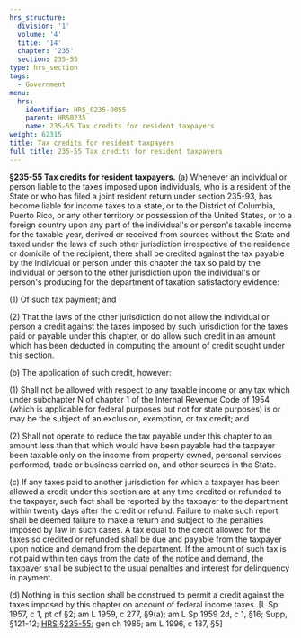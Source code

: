 ```yaml
---
hrs_structure:
  division: '1'
  volume: '4'
  title: '14'
  chapter: '235'
  section: 235-55
type: hrs_section
tags:
  - Government
menu:
  hrs:
    identifier: HRS_0235-0055
    parent: HRS0235
    name: 235-55 Tax credits for resident taxpayers
weight: 62315
title: Tax credits for resident taxpayers
full_title: 235-55 Tax credits for resident taxpayers
---
```

**§235-55 Tax credits for resident taxpayers.** (a) Whenever an individual or person liable to the taxes imposed upon individuals, who is a resident of the State or who has filed a joint resident return under section 235-93, has become liable for income taxes to a state, or to the District of Columbia, Puerto Rico, or any other territory or possession of the United States, or to a foreign country upon any part of the individual's or person's taxable income for the taxable year, derived or received from sources without the State and taxed under the laws of such other jurisdiction irrespective of the residence or domicile of the recipient, there shall be credited against the tax payable by the individual or person under this chapter the tax so paid by the individual or person to the other jurisdiction upon the individual's or person's producing for the department of taxation satisfactory evidence:

(1) Of such tax payment; and

(2) That the laws of the other jurisdiction do not allow the individual or person a credit against the taxes imposed by such jurisdiction for the taxes paid or payable under this chapter, or do allow such credit in an amount which has been deducted in computing the amount of credit sought under this section.

(b) The application of such credit, however:

(1) Shall not be allowed with respect to any taxable income or any tax which under subchapter N of chapter 1 of the Internal Revenue Code of 1954 (which is applicable for federal purposes but not for state purposes) is or may be the subject of an exclusion, exemption, or tax credit; and

(2) Shall not operate to reduce the tax payable under this chapter to an amount less than that which would have been payable had the taxpayer been taxable only on the income from property owned, personal services performed, trade or business carried on, and other sources in the State.

(c) If any taxes paid to another jurisdiction for which a taxpayer has been allowed a credit under this section are at any time credited or refunded to the taxpayer, such fact shall be reported by the taxpayer to the department within twenty days after the credit or refund. Failure to make such report shall be deemed failure to make a return and subject to the penalties imposed by law in such cases. A tax equal to the credit allowed for the taxes so credited or refunded shall be due and payable from the taxpayer upon notice and demand from the department. If the amount of such tax is not paid within ten days from the date of the notice and demand, the taxpayer shall be subject to the usual penalties and interest for delinquency in payment.

(d) Nothing in this section shall be construed to permit a credit against the taxes imposed by this chapter on account of federal income taxes. [L Sp 1957, c 1, pt of §2; am L 1959, c 277, §9(a); am L Sp 1959 2d, c 1, §16; Supp, §121-12; [HRS §235-55](/title-14/chapter-235/section-235-55/); gen ch 1985; am L 1996, c 187, §5]